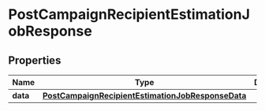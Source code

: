 # PostCampaignRecipientEstimationJobResponse

## Properties
Name | Type | Description | Notes
------------ | ------------- | ------------- | -------------
**data** | [**PostCampaignRecipientEstimationJobResponseData**](PostCampaignRecipientEstimationJobResponseData.md) |  | 
